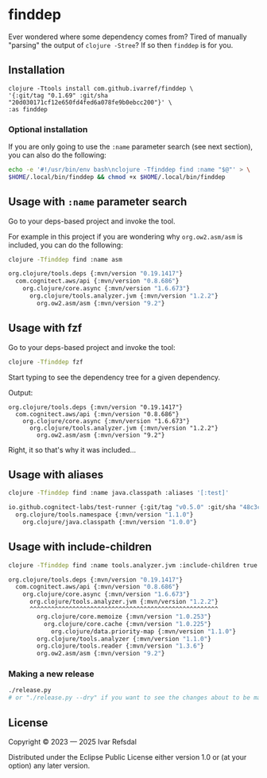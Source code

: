 # finddep

Ever wondered where some dependency comes from?
Tired of manually "parsing" the output of `clojure -Stree`?
If so then `finddep` is for you.

## Installation

```
clojure -Ttools install com.github.ivarref/finddep \
'{:git/tag "0.1.69" :git/sha "20d030171cf12e650fd4fed6a078fe9b0ebcc200"}' \
:as finddep
```

### Optional installation

If you are only going to use the `:name` parameter search (see next section), you can
also do the following:

```bash
echo -e '#!/usr/bin/env bash\nclojure -Tfinddep find :name "$@"' > \
$HOME/.local/bin/finddep && chmod +x $HOME/.local/bin/finddep
```

## Usage with `:name` parameter search

Go to your deps-based project and invoke the tool.

For example in this project if you are wondering why `org.ow2.asm/asm` is included, you can
do the following:

```bash
clojure -Tfinddep find :name asm

org.clojure/tools.deps {:mvn/version "0.19.1417"}
  com.cognitect.aws/api {:mvn/version "0.8.686"}
    org.clojure/core.async {:mvn/version "1.6.673"}
      org.clojure/tools.analyzer.jvm {:mvn/version "1.2.2"}
        org.ow2.asm/asm {:mvn/version "9.2"}
```

## Usage with fzf

Go to your deps-based project and invoke the tool:

```bash
clojure -Tfinddep fzf
```

Start typing to see the dependency tree for a given dependency.

Output:

```
org.clojure/tools.deps {:mvn/version "0.19.1417"}
  com.cognitect.aws/api {:mvn/version "0.8.686"}
    org.clojure/core.async {:mvn/version "1.6.673"}
      org.clojure/tools.analyzer.jvm {:mvn/version "1.2.2"}
        org.ow2.asm/asm {:mvn/version "9.2"}
```

Right, it so that's why it was included...



## Usage with aliases

```bash
clojure -Tfinddep find :name java.classpath :aliases '[:test]'

io.github.cognitect-labs/test-runner {:git/tag "v0.5.0" :git/sha "48c3c67f98362ba1e20526db4eeb6996209c050a"}
  org.clojure/tools.namespace {:mvn/version "1.1.0"}
    org.clojure/java.classpath {:mvn/version "1.0.0"}
```

## Usage with include-children

```bash
clojure -Tfinddep find :name tools.analyzer.jvm :include-children true

org.clojure/tools.deps {:mvn/version "0.19.1417"}
  com.cognitect.aws/api {:mvn/version "0.8.686"}
    org.clojure/core.async {:mvn/version "1.6.673"}
      org.clojure/tools.analyzer.jvm {:mvn/version "1.2.2"}
      ^^^^^^^^^^^^^^^^^^^^^^^^^^^^^^^^^^^^^^^^^^^^^^^^^^^^^
        org.clojure/core.memoize {:mvn/version "1.0.253"}
          org.clojure/core.cache {:mvn/version "1.0.225"}
            org.clojure/data.priority-map {:mvn/version "1.1.0"}
        org.clojure/tools.analyzer {:mvn/version "1.1.0"}
        org.clojure/tools.reader {:mvn/version "1.3.6"}
        org.ow2.asm/asm {:mvn/version "9.2"}
```

### Making a new release

```bash
./release.py
# or "./release.py --dry" if you want to see the changes about to be made
```


## License

Copyright © 2023 — 2025 Ivar Refsdal

Distributed under the Eclipse Public License either version 1.0 or (at
your option) any later version.
